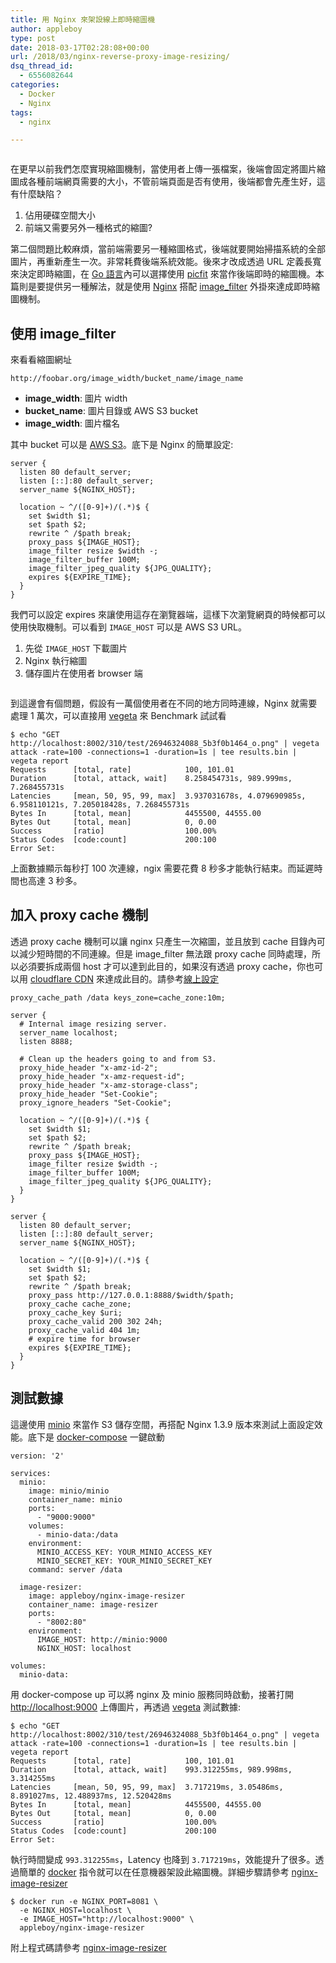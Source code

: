 ```yaml
---
title: 用 Nginx 來架設線上即時縮圖機
author: appleboy
type: post
date: 2018-03-17T02:28:08+00:00
url: /2018/03/nginx-reverse-proxy-image-resizing/
dsq_thread_id:
  - 6556082644
categories:
  - Docker
  - Nginx
tags:
  - nginx

---
```

[<img src="https://i0.wp.com/farm1.staticflickr.com/790/26946324088_93725a917b_z.jpg?w=840&#038;ssl=1" alt="" data-recalc-dims="1" />][1]

在更早以前我們怎麼實現縮圖機制，當使用者上傳一張檔案，後端會固定將圖片縮圖成各種前端網頁需要的大小，不管前端頁面是否有使用，後端都會先產生好，這有什麼缺陷？

  1. 佔用硬碟空間大小
  2. 前端又需要另外一種格式的縮圖?

第二個問題比較麻煩，當前端需要另一種縮圖格式，後端就要開始掃描系統的全部圖片，再重新產生一次。非常耗費後端系統效能。後來才改成透過 URL 定義長寬來決定即時縮圖，在 [Go 語言][2]內可以選擇使用 [picfit][3] 來當作後端即時的縮圖機。本篇則是要提供另一種解法，就是使用 [Nginx][4] 搭配 [image_filter][5] 外掛來達成即時縮圖機制。

<!--more-->

## 使用 image_filter

來看看縮圖網址

<pre><code class="language-bash">http://foobar.org/image_width/bucket_name/image_name</code></pre>

  * **image_width**: 圖片 width
  * **bucket_name**: 圖片目錄或 AWS S3 bucket
  * **image_width**: 圖片檔名

其中 bucket 可以是 [AWS S3][6]。底下是 Nginx 的簡單設定:

<pre><code class="language-bash">server {
  listen 80 default_server;
  listen [::]:80 default_server;
  server_name ${NGINX_HOST};

  location ~ ^/([0-9]+)/(.*)$ {
    set $width $1;
    set $path $2;
    rewrite ^ /$path break;
    proxy_pass ${IMAGE_HOST};
    image_filter resize $width -;
    image_filter_buffer 100M;
    image_filter_jpeg_quality ${JPG_QUALITY};
    expires ${EXPIRE_TIME};
  }
}</code></pre>

我們可以設定 expires 來讓使用這存在瀏覽器端，這樣下次瀏覽網頁的時候都可以使用快取機制。可以看到 `IMAGE_HOST` 可以是 AWS S3 URL。

  1. 先從 `IMAGE_HOST` 下載圖片
  2. Nginx 執行縮圖
  3. 儲存圖片在使用者 browser 端

[<img src="https://i1.wp.com/farm1.staticflickr.com/817/40809061222_088e694426_z.jpg?w=840&#038;ssl=1" alt="" data-recalc-dims="1" />][7]

到這邊會有個問題，假設有一萬個使用者在不同的地方同時連線，Nginx 就需要處理 1 萬次，可以直接用 [vegeta][8] 來 Benchmark 試試看

<pre><code class="language-bash">$ echo "GET http://localhost:8002/310/test/26946324088_5b3f0b1464_o.png" | vegeta attack -rate=100 -connections=1 -duration=1s | tee results.bin | vegeta report
Requests      [total, rate]            100, 101.01
Duration      [total, attack, wait]    8.258454731s, 989.999ms, 7.268455731s
Latencies     [mean, 50, 95, 99, max]  3.937031678s, 4.079690985s, 6.958110121s, 7.205018428s, 7.268455731s
Bytes In      [total, mean]            4455500, 44555.00
Bytes Out     [total, mean]            0, 0.00
Success       [ratio]                  100.00%
Status Codes  [code:count]             200:100
Error Set:</code></pre>

上面數據顯示每秒打 100 次連線，ngix 需要花費 8 秒多才能執行結束。而延遲時間也高達 3 秒多。

## 加入 proxy cache 機制

透過 proxy cache 機制可以讓 nginx 只產生一次縮圖，並且放到 cache 目錄內可以減少短時間的不同連線。但是 image_filter 無法跟 proxy cache 同時處理，所以必須要拆成兩個 host 才可以達到此目的，如果沒有透過 proxy cache，你也可以用 [cloudflare CDN][9] 來達成此目的。請參考[線上設定][10]

<pre><code class="language-bash">proxy_cache_path /data keys_zone=cache_zone:10m;

server {
  # Internal image resizing server.
  server_name localhost;
  listen 8888;

  # Clean up the headers going to and from S3.
  proxy_hide_header "x-amz-id-2";
  proxy_hide_header "x-amz-request-id";
  proxy_hide_header "x-amz-storage-class";
  proxy_hide_header "Set-Cookie";
  proxy_ignore_headers "Set-Cookie";

  location ~ ^/([0-9]+)/(.*)$ {
    set $width $1;
    set $path $2;
    rewrite ^ /$path break;
    proxy_pass ${IMAGE_HOST};
    image_filter resize $width -;
    image_filter_buffer 100M;
    image_filter_jpeg_quality ${JPG_QUALITY};
  }
}

server {
  listen 80 default_server;
  listen [::]:80 default_server;
  server_name ${NGINX_HOST};

  location ~ ^/([0-9]+)/(.*)$ {
    set $width $1;
    set $path $2;
    rewrite ^ /$path break;
    proxy_pass http://127.0.0.1:8888/$width/$path;
    proxy_cache cache_zone;
    proxy_cache_key $uri;
    proxy_cache_valid 200 302 24h;
    proxy_cache_valid 404 1m;
    # expire time for browser
    expires ${EXPIRE_TIME};
  }
}</code></pre>

## 測試數據

這邊使用 [minio][11] 來當作 S3 儲存空間，再搭配 Nginx 1.3.9 版本來測試上面設定效能。底下是 [docker-compose][12] 一鍵啟動

<pre><code class="language-yml">version: '2'

services:
  minio:
    image: minio/minio
    container_name: minio
    ports:
      - "9000:9000"
    volumes:
      - minio-data:/data
    environment:
      MINIO_ACCESS_KEY: YOUR_MINIO_ACCESS_KEY
      MINIO_SECRET_KEY: YOUR_MINIO_SECRET_KEY
    command: server /data

  image-resizer:
    image: appleboy/nginx-image-resizer
    container_name: image-resizer
    ports:
      - "8002:80"
    environment:
      IMAGE_HOST: http://minio:9000
      NGINX_HOST: localhost

volumes:
  minio-data:</code></pre>

用 docker-compose up 可以將 nginx 及 minio 服務同時啟動，接著打開 <http://localhost:9000> 上傳圖片，再透過 [vegeta][8] 測試數據:

<pre><code class="language-bash">$ echo "GET http://localhost:8002/310/test/26946324088_5b3f0b1464_o.png" | vegeta attack -rate=100 -connections=1 -duration=1s | tee results.bin | vegeta report
Requests      [total, rate]            100, 101.01
Duration      [total, attack, wait]    993.312255ms, 989.998ms, 3.314255ms
Latencies     [mean, 50, 95, 99, max]  3.717219ms, 3.05486ms, 8.891027ms, 12.488937ms, 12.520428ms
Bytes In      [total, mean]            4455500, 44555.00
Bytes Out     [total, mean]            0, 0.00
Success       [ratio]                  100.00%
Status Codes  [code:count]             200:100
Error Set:</code></pre>

執行時間變成 `993.312255ms`，Latency 也降到 `3.717219ms`，效能提升了很多。透過簡單的 [docker][13] 指令就可以在任意機器架設此縮圖機。詳細步驟請參考 [nginx-image-resizer][14]

<pre><code class="language-bash">$ docker run -e NGINX_PORT=8081 \
  -e NGINX_HOST=localhost \
  -e IMAGE_HOST="http://localhost:9000" \
  appleboy/nginx-image-resizer</code></pre>

附上程式碼請參考 [nginx-image-resizer][14]

 [1]: https://i0.wp.com/farm1.staticflickr.com/790/26946324088_93725a917b_z.jpg?ssl=1
 [2]: https://golang.org
 [3]: https://github.com/thoas/picfit
 [4]: http://nginx.org
 [5]: http://nginx.org/en/docs/http/ngx_http_image_filter_module.html
 [6]: https://aws.amazon.com/tw/s3/
 [7]: https://i1.wp.com/farm1.staticflickr.com/817/40809061222_088e694426_z.jpg?ssl=1
 [8]: https://github.com/tsenart/vegeta
 [9]: https://www.cloudflare.com/cdn/
 [10]: https://github.com/appleboy/nginx-image-resizer/blob/ab1e460de8774eccc4cae06a5c7e37536899126e/default.conf#L1-L44
 [11]: https://minio.io/
 [12]: https://docs.docker.com/compose/
 [13]: https://www.docker.com
 [14]: https://github.com/appleboy/nginx-image-resizer